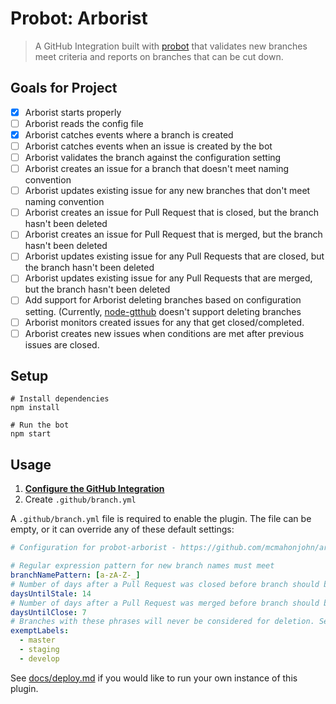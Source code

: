 # Probot: Arborist

> A GitHub Integration built with [probot](https://github.com/probot/probot) that validates new branches meet criteria and reports on branches that can be cut down.

## Goals for Project

- [X] Arborist starts properly
- [ ] Arborist reads the config file
- [X] Arborist catches events where a branch is created
- [ ] Arborist catches events when an issue is created by the bot
- [ ] Arborist validates the branch against the configuration setting
- [ ] Arborist creates an issue for a branch that doesn't meet naming convention
- [ ] Arborist updates existing issue for any new branches that don't meet naming convention
- [ ] Arborist creates an issue for Pull Request that is closed, but the branch hasn't been deleted
- [ ] Arborist creates an issue for Pull Request that is merged, but the branch hasn't been deleted
- [ ] Arborist updates existing issue for any Pull Requests that are closed, but the branch hasn't been deleted
- [ ] Arborist updates existing issue for any Pull Requests that are merged, but the branch hasn't been deleted
- [ ] Add support for Arborist deleting branches based on configuration setting. (Currently, [node-gtthub](https://mikedeboer.github.io/node-github/) doesn't support deleting branches
- [ ] Arborist monitors created issues for any that get closed/completed.
- [ ] Arborist creates new issues when conditions are met after previous issues are closed.

## Setup

```
# Install dependencies
npm install

# Run the bot
npm start
```

## Usage

1. **[Configure the GitHub Integration](https://github.com/integration/probot-arborist)**
2. Create `.github/branch.yml`

A `.github/branch.yml` file is required to enable the plugin. The file can be empty, or it can override any of these default settings:

```yml
# Configuration for probot-arborist - https://github.com/mcmahonjohn/arborist

# Regular expression pattern for new branch names must meet
branchNamePattern: [a-zA-Z-_]
# Number of days after a Pull Request was closed before branch should be deleted
daysUntilStale: 14
# Number of days after a Pull Request was merged before branch should be deleted
daysUntilClose: 7
# Branches with these phrases will never be considered for deletion. Set to `[]` to disable
exemptLabels:
  - master
  - staging
  - develop
```

See [docs/deploy.md](docs/deploy.md) if you would like to run your own instance of this plugin.
